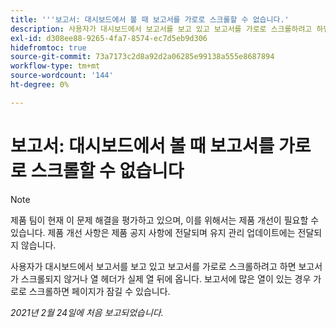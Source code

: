 ```yaml
---
title: '''보고서: 대시보드에서 볼 때 보고서를 가로로 스크롤할 수 없습니다.'
description: 사용자가 대시보드에서 보고서를 보고 있고 보고서를 가로로 스크롤하려고 하면 보고서가 스크롤되지 않거나 열 헤더가 실제 열 뒤에 옵니다. 보고서에 많은 열이 있는 경우 가로로 스크롤하면 페이지가 잠길 수 있습니다.
exl-id: d308ee88-9265-4fa7-8574-ec7d5eb9d306
hidefromtoc: true
source-git-commit: 73a7173c2d8a92d2a06285e99138a555e8687894
workflow-type: tm+mt
source-wordcount: '144'
ht-degree: 0%

---
```


# 보고서: 대시보드에서 볼 때 보고서를 가로로 스크롤할 수 없습니다

>[!NOTE]
>
>제품 팀이 현재 이 문제 해결을 평가하고 있으며, 이를 위해서는 제품 개선이 필요할 수 있습니다. 제품 개선 사항은 제품 공지 사항에 전달되며 유지 관리 업데이트에는 전달되지 않습니다.

사용자가 대시보드에서 보고서를 보고 있고 보고서를 가로로 스크롤하려고 하면 보고서가 스크롤되지 않거나 열 헤더가 실제 열 뒤에 옵니다. 보고서에 많은 열이 있는 경우 가로로 스크롤하면 페이지가 잠길 수 있습니다.

_2021년 2월 24일에 처음 보고되었습니다._
